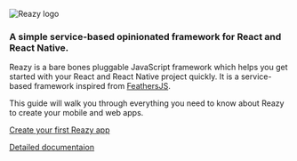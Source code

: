 
![Reazy logo](http://docs.reazyframework.io/images/text-logo.png)

### A simple service-based opinionated framework for React and React Native.

Reazy is a bare bones pluggable JavaScript framework which helps you get started with your React and React Native project quickly. It is a service-based framework inspired from [FeathersJS](http://feathersjs.com/).

This guide will walk you through everything you need to know about Reazy to create your mobile and web apps.

[Create your first Reazy app](http://docs.reazyframework.io/getting-started.html)

[Detailed documentaion](http://docs.reazyframework.io/)
